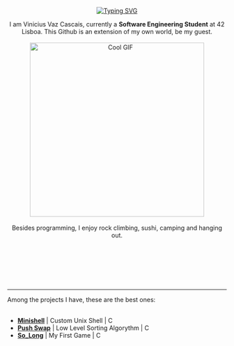 <p align="center"> 
  <a href="https://git.io/typing-svg"><img src="https://readme-typing-svg.demolab.com?font=Fira+Code&duration=4500&pause=1000&color=58D1F7&background=9B7CFF00&center=true&width=435&lines=!!+Welcome+to+my+World+%3A)+!!;!!+I+hope+you+like+it+!!" alt="Typing SVG"/></a>
</p>

<p align="center">
  I am Vinicius Vaz Cascais, currently a <strong>Software Engineering Student</strong> at 42 Lisboa. This Github is an extension of my own world, be my guest. 
  <br><br>
  <img src="https://media2.giphy.com/media/v1.Y2lkPTc5MGI3NjExbXA0ZTBsZ3E5YWkyNmN1aGhiNDN6bTY1bWdqZGZvbWx0c3dkcGdqdCZlcD12MV9pbnRlcm5hbF9naWZfYnlfaWQmY3Q9Zw/lG5FxBIU4dFRK/giphy.gif" alt="Cool GIF" width="400">
  <br><br>
  Besides programming, I enjoy rock climbing, sushi, camping and hanging out.
<br>
  <br>
  <br>
  <br>
  <br>
  <br>
  <br>
<hr>
Among the projects I have, these are the best ones:
<br>
</br>
<ul>
  <li><strong><a href="https://github.com/zeromeia0/minishell">Minishell</a></strong> | Custom Unix Shell | C </li>
  <li><strong><a href="https://github.com/zeromeia0/push_swap">Push Swap</a></strong> | Low Level Sorting Algorythm | C </li>
  <li><strong><a href="https://github.com/zeromeia0/so_long">So_Long</a></strong> | My First Game | C </li>
</ul>



</p>
